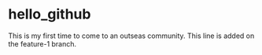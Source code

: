 # hello_github
This is my first time to come to an outseas  community.
This line is added on the feature-1 branch.
